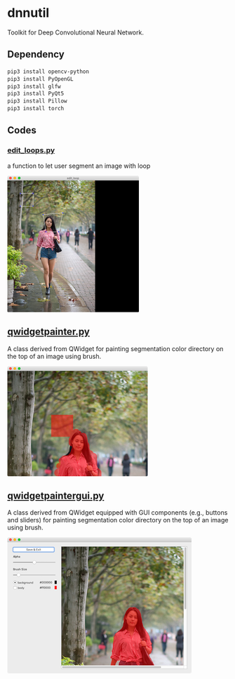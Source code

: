 # dnnutil

Toolkit for Deep Convolutional Neural Network.  



## Dependency

```bash
pip3 install opencv-python
pip3 install PyOpenGL
pip3 install glfw
pip3 install PyQt5
pip3 install Pillow
pip3 install torch
```



## Codes

### [edit_loops.py](edit_loops.py)

a function to let user segment an image with loop  

![](docimg/edit_loops.png)



## [qwidgetpainter.py](qwidgetpainter.py)

A class derived from QWidget for painting segmentation color directory on the top of an image using brush.

![](docimg/qwidgetpainter.png)




## [qwidgetpaintergui.py](qwidgetpaintergui.py)

A class derived from QWidget equipped with GUI components (e.g., buttons and sliders) for painting segmentation color directory on the top of an image using brush.  

![](docimg/qwidgetpaintergui.png)
















